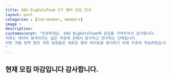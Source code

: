 ```yaml
---
title: DAU BigDataTeam 2기 멤버 모집 안내
layout: post   
categories : [2nd-member, members]
image : 
description: 
customexcerpt: "안녕하세요. DAU BigDataTeam에 관심을 가져주셔서 감사합니다.
저희는 데이터 분석이라는 넓은 부분에 관해서 탐구하고 연구하는 단체입니다.
이번 겨울 방학 동안 저희 팀원들은 새로운 멤버 여러분을 맞이하기 위해 꾸준히 학습하였습니다.
"
---
```

<!--
<style>
  iframe {
    width: 710px;
    height: 3160px;
  }
  @media only screen and (max-width: 600px) {
    iframe {
      width: 370px;
    }
  }
</style>

<iframe src="https://docs.google.com/forms/d/e/1FAIpQLSfu6J7r2vc5n61__k4inzRayRSU-HL4tjANgeyZwDxzNDDR0Q/viewform?embedded=true" width="710" height="3100" frameborder="0" marginheight="0" marginwidth="0">
로드 중…
</iframe>

-->

## 현재 모집 마감입니다 감사합니다.

